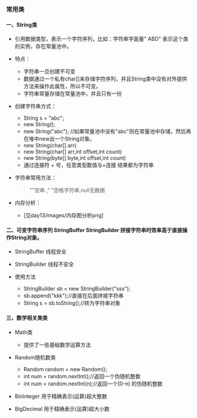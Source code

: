 ### 常用类

#### 一、String类

* 引用数据类型，表示一个字符序列，比如：字符串字面量" ABD" 表示这个类的实例，存在常量池中。

* 特点：
    * 字符串一旦创建不可变
    * 数据通过一个私有char[]来存储字符序列，并且String类中没有对外提供方法来操作此属性，所以不可变。
    * 字符串常量存储在常量池中，并且只有一份
    
* 创建字符串方式：
    * String s = "abc";
    * new String(); 
    * new String("abc"); //如果常量池中没有"abc"则在常量池中存储，然后再在堆中new出一个String对象。   
    * new String(char[] arr)
    * new String(char[] arr,int offset,int count)
    * new String(byte[] byte,int offset,int count)
    * 通过连接符 + 号，任意类型数值与+连接 结果都为字符串
    
* 字符串常用方法：
    > ""空串 ," "空格字符串,null无数据      
             
* 内存分析：
    * [见day13/images/内存图分析png]
    
#### 二、可变字符串序列 StringBuffer StringBuilder   拼接字符串时效率高于直接操作String对象。
    
* StringBuffer 线程安全
* StringBuilder 线程不安全

* 使用方法
    * StringBuilder sb = new StringBuilder("sss");
    * sb.append("kkk");//直接在后面拼接字符串
    * String s = sb.toString();//转为字符串对象
    
#### 三、数学相关类类

* Math类
    * 提供了一些基础数学运算方法

* Random随机数类
    * Random random = new Random();
    * int num = random.nextInt();//返回一个伪随机整数
    * int num = random.nextInt(n);//返回一个[0-n) 的伪随机整数
    
* BinInteger 用于精确表示(运算)超大整数
* BigDecimal 用于精确表示(运算)超大小数    
   